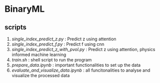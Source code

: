 # BinaryML
## scripts
1. *single_index_predict_z.py* : Predict z using attention
2. *single_index_predict_f.py* : Predict f using cnn
3. *single_index_predict_z_with_pvol.py* : Predict z using attention, physics informed machine learning
4. *train.sh* : shell script to run the program
5. *prepare_data.ipynb* : important functionalities to set up the data
6. *evaluate_and_visualize_data.ipynb* : all funcitonalities to analyse and visualize the processed data
   
